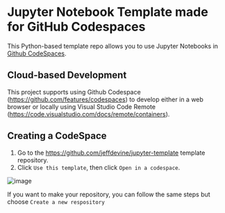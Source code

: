 # Jupyter Notebook Template made for GitHub Codespaces
This Python-based template repo allows you to use Jupyter Notebooks in [Github CodeSpaces](https://github.com/features/codespaces).

## Cloud-based Development
This project supports using Github Codespace (https://github.com/features/codespaces) to develop either in a web browser or locally using Visual Studio Code Remote (https://code.visualstudio.com/docs/remote/containers).

## Creating a CodeSpace

 1. Go to the https://github.com/jeffdevine/jupyter-template template repository.
 2. Click `Use this template`, then click `Open in a codespace`.

![image](https://docs.github.com/assets/cb-77734/mw-1440/images/help/repository/use-this-template-button.webp)

If you want to make your repository, you can follow the same steps but choose `Create a new respository`
